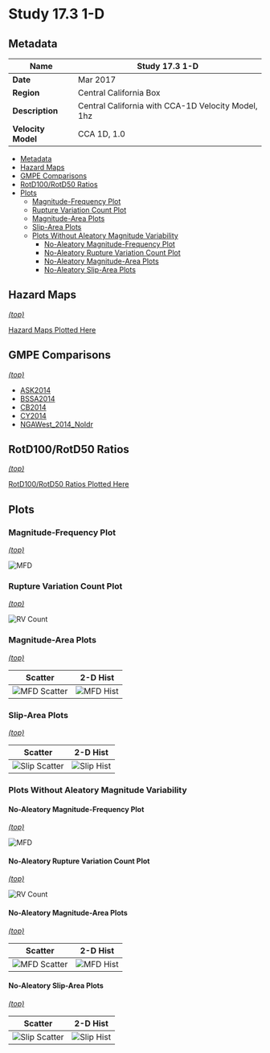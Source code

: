 # Study 17.3 1-D
## Metadata
| **Name** | Study 17.3 1-D |
|-----|-----|
| **Date** | Mar 2017 |
| **Region** | Central California Box |
| **Description** | Central California with CCA-1D Velocity Model, 1hz |
| **Velocity Model** | CCA 1D, 1.0 |

* [Metadata](#metadata)
* [Hazard Maps](hazard_maps/)
* [GMPE Comparisons](#gmpe-comparisons)
* [RotD100/RotD50 Ratios](rotd_ratio_comparisons/)
* [Plots](#plots)
  * [Magnitude-Frequency Plot](#magnitude-frequency-plot)
  * [Rupture Variation Count Plot](#rupture-variation-count-plot)
  * [Magnitude-Area Plots](#magnitude-area-plots)
  * [Slip-Area Plots](#slip-area-plots)
  * [Plots Without Aleatory Magnitude Variability](#plots-without-aleatory-magnitude-variability)
    * [No-Aleatory Magnitude-Frequency Plot](#no-aleatory-magnitude-frequency-plot)
    * [No-Aleatory Rupture Variation Count Plot](#no-aleatory-rupture-variation-count-plot)
    * [No-Aleatory Magnitude-Area Plots](#no-aleatory-magnitude-area-plots)
    * [No-Aleatory Slip-Area Plots](#no-aleatory-slip-area-plots)

## Hazard Maps
*[(top)](#study-173-1-d)*

[Hazard Maps Plotted Here](hazard_maps/)

## GMPE Comparisons
*[(top)](#study-173-1-d)*

* [ASK2014](gmpe_comparisons_ASK2014_Vs30Simulation/)
* [BSSA2014](gmpe_comparisons_BSSA2014_Vs30Simulation/)
* [CB2014](gmpe_comparisons_CB2014_Vs30Simulation/)
* [CY2014](gmpe_comparisons_CY2014_Vs30Simulation/)
* [NGAWest_2014_NoIdr](gmpe_comparisons_NGAWest_2014_NoIdr_Vs30Simulation/)

## RotD100/RotD50 Ratios
*[(top)](#study-173-1-d)*

[RotD100/RotD50 Ratios Plotted Here](rotd_ratio_comparisons/)

## Plots
### Magnitude-Frequency Plot
*[(top)](#study-173-1-d)*

![MFD](resources/mfd.png)
### Rupture Variation Count Plot
*[(top)](#study-173-1-d)*

![RV Count](resources/rv_count.png)
### Magnitude-Area Plots
*[(top)](#study-173-1-d)*

| Scatter | 2-D Hist |
|-----|-----|
| ![MFD Scatter](resources/mag_area.png) | ![MFD Hist](resources/mag_area_hist2D.png) |
### Slip-Area Plots
*[(top)](#study-173-1-d)*

| Scatter | 2-D Hist |
|-----|-----|
| ![Slip Scatter](resources/slip_area.png) | ![Slip Hist](resources/slip_area_hist2D.png) |
### Plots Without Aleatory Magnitude Variability
#### No-Aleatory Magnitude-Frequency Plot
*[(top)](#study-173-1-d)*

![MFD](resources/mfd_no_aleatory.png)
#### No-Aleatory Rupture Variation Count Plot
*[(top)](#study-173-1-d)*

![RV Count](resources/rv_count_no_aleatory.png)
#### No-Aleatory Magnitude-Area Plots
*[(top)](#study-173-1-d)*

| Scatter | 2-D Hist |
|-----|-----|
| ![MFD Scatter](resources/mag_area_no_aleatory.png) | ![MFD Hist](resources/mag_area_no_aleatory_hist2D.png) |
#### No-Aleatory Slip-Area Plots
*[(top)](#study-173-1-d)*

| Scatter | 2-D Hist |
|-----|-----|
| ![Slip Scatter](resources/slip_area_no_aleatory.png) | ![Slip Hist](resources/slip_area_no_aleatory_hist2D.png) |
